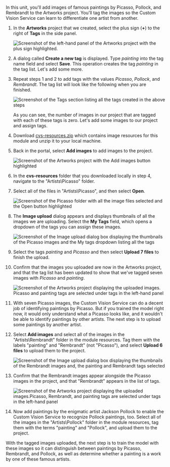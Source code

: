 In this unit, you'll add images of famous paintings by Picasso, Pollock, and Rembrandt to the Artworks project. You'll tag the images so the Custom Vision Service can learn to differentiate one artist from another.

1. In the **Artworks** project that we created, select the plus sign (**+**) to the right of **Tags** in the side panel.

     ![Screenshot of the left-hand panel of the Artworks project with the plus sign highlighted.](../media/2-add-tags.png)

1. A dialog called **Create a new tag** is displayed. Type *painting* into the tag name field and select **Save**. This operation creates the tag *painting* in the tag list. Let's add some more. 

1. Repeat steps 1 and 2 to add tags with the values *Picasso*, *Pollock*, and *Rembrandt*. The tag list will look like the following when you are finished.

    ![Screenshot of the Tags section listing all the tags created in the above steps](../media/2-tag-list.png)

    As you can see, the number of images in our project that are tagged with each of these tags is zero. Let's add some images to our project and assign tags.

1. Download [cvs-resources.zip](https://github.com/MicrosoftDocs/mslearn-classify-images-with-the-custom-vision-service/raw/master/cvs-resources.zip) which contains image resources for this module and unzip it to your local machine. 

1. Back in the portal, select **Add images** to add images to the project.

    ![Screenshot of the Artworks project with the Add images button highlighted](../media/2-portal-click-add-images.png)

1. In the **cvs-resources** folder that you downloaded locally in step 4, navigate to the "Artists\Picasso" folder.

1. Select all of the files in "Artists\Picasso", and then select **Open**.

    ![Screenshot of the Picasso folder with all the image files selected and the Open button highlighted ](../media/2-fe-browse-picasso-01.png)

1. The **Image upload** dialog appears and displays thumbnails of all the images we are uploading. Select the **My Tags** field, which opens a dropdown of the tags you can assign these images.

    ![Screenshot of the Image upload dialog box displaying the thumbnails of the Picasso images and the My tags dropdown listing all the tags](../media/2-upload-picasso-tags.png)

1. Select the tags *painting* and *Picasso* and then select **Upload 7 files** to finish the upload. 

1. Confirm that the images you uploaded are now in the Artworks project, and that the tag list has been updated to show that we've tagged seven images with *Picasso* and *painting*.

    ![Screenshot of the Artworks project displaying the uploaded images. Picasso and painting tags are selected under tags in the left-hand panel](../media/2-portal-tagged-01.png)

1. With seven Picasso images, the Custom Vision Service can do a decent job of identifying paintings by Picasso. But if you trained the model right now, it would only understand what a Picasso looks like, and it wouldn't be able to identify paintings by other artists. The next step is to upload some paintings by another artist. 

1. Select **Add images** and select all of the images in the "Artists\Rembrandt" folder in the module resources. Tag them with the labels "painting" and "Rembrandt" (not "Picasso"), and select **Upload 6 files** to upload them to the project.

    ![Screenshot of the Image upload dialog box displaying the thumbnails of the Rembrandt images and, the painting and Rembrandt tags selected](../media/2-upload-rembrandt.png)

1. Confirm that the Rembrandt images appear alongside the Picasso images in the project, and that "Rembrandt" appears in the list of tags.

    ![Screenshot of the Artworks project displaying the uploaded images.Picasso, Rembrandt, and painting tags are selected under tags in the left-hand panel](../media/2-portal-tagged-02.png)

1. Now add paintings by the enigmatic artist Jackson Pollock to enable the Custom Vision Service to recognize Pollock paintings, too. Select all of the images in the "Artists\Pollock" folder in the module resources, tag them with the terms "painting" and "Pollock", and upload them to the project.

With the tagged images uploaded, the next step is to train the model with these images so it can distinguish between paintings by Picasso, Rembrandt, and Pollock, as well as determine whether a painting is a work by one of these famous artists.